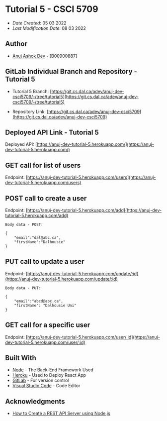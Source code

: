 # Tutorial 5 - CSCI 5709

* *Date Created*: 05 03 2022
* *Last Modification Date*: 08 03 2022

## Author

* [Anuj Ashok Dev](mailto:an739753@dal.ca) - [B00900887]

## GitLab Individual Branch and Repository - Tutorial 5

* Tutorial 5 Branch: [https://git.cs.dal.ca/adev/anuj-dev-csci5709/-/tree/tutorial5](https://git.cs.dal.ca/adev/anuj-dev-csci5709/-/tree/tutorial5)

* Repository Link: [https://git.cs.dal.ca/adev/anuj-dev-csci5709](https://git.cs.dal.ca/adev/anuj-dev-csci5709)

## Deployed API Link - Tutorial 5

Deployed API: [https://anuj-dev-tutorial-5.herokuapp.com/](https://anuj-dev-tutorial-5.herokuapp.com/)

## GET call for list of users

Endpoint: [https://anuj-dev-tutorial-5.herokuapp.com/users](https://anuj-dev-tutorial-5.herokuapp.com/users)

## POST call to create a user

Endpoint: [https://anuj-dev-tutorial-5.herokuapp.com/add](https://anuj-dev-tutorial-5.herokuapp.com/add)

```
Body data - POST:

{
    "email":"dal@abc.ca",
    "firstName":"Dalhousie"
}
```

## PUT call to update a user

Endpoint: [https://anuj-dev-tutorial-5.herokuapp.com/update/:id](https://anuj-dev-tutorial-5.herokuapp.com/update/:id)

```
Body data - PUT:

{
    "email":"abcd@abc.ca",
    "firstName": "Dalhousie Uni"
}
```

## GET call for a specific user

Endpoint: [https://anuj-dev-tutorial-5.herokuapp.com/user/:id](https://anuj-dev-tutorial-5.herokuapp.com/user/:id)


## Built With

* [Node](https://nodejs.dev/) - The Back-End Framework Used
* [Heroku](https://id.heroku.com/login) - Used to Deploy React App
* [GitLab](https://git.cs.dal.ca/) - For version control
* [Visual Studio Code](https://code.visualstudio.com/download) - Code Editor

## Acknowledgments

* [How to Create a REST API Server using Node.js](https://morioh.com/p/d05c2e8a7325)
